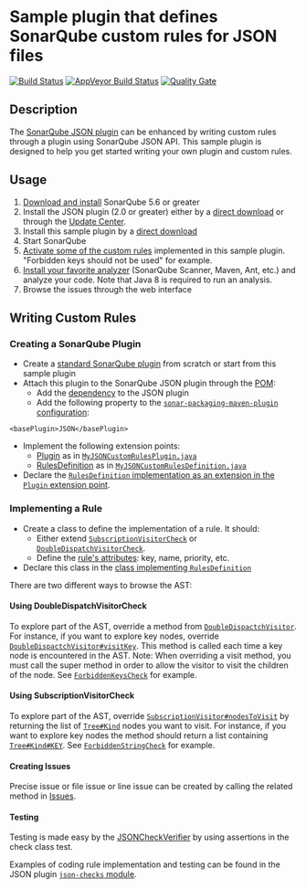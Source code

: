 Sample plugin that defines SonarQube custom rules for JSON files
====================

[![Build Status](https://api.travis-ci.org/racodond/sonar-json-custom-rules-plugin.svg?branch=master)](https://travis-ci.org/racodond/sonar-json-custom-rules-plugin)
[![AppVeyor Build Status](https://ci.appveyor.com/api/projects/status/78veb21nnr1jm5bn/branch/master?svg=true)](https://ci.appveyor.com/project/racodond/sonar-json-custom-rules-plugin/branch/master)
[![Quality Gate](https://sonarqube.com/api/badges/gate?key=org.sonar.sonar-plugins:sonar-json-custom-rules-plugin)](https://sonarqube.com/overview?id=org.sonar.sonar-plugins%3Asonar-json-custom-rules-plugin)

## Description
The [SonarQube JSON plugin](https://github.com/racodond/sonar-json-plugin) can be enhanced by writing custom rules through a plugin using SonarQube JSON API.
This sample plugin is designed to help you get started writing your own plugin and custom rules.

## Usage
1. [Download and install](http://docs.sonarqube.org/display/SONAR/Setup+and+Upgrade) SonarQube 5.6 or greater
1. Install the JSON plugin (2.0 or greater) either by a [direct download](https://github.com/racodond/sonar-json-plugin/releases) or through the [Update Center](http://docs.sonarqube.org/display/SONAR/Update+Center).
1. Install this sample plugin by a [direct download](https://github.com/racodond/sonar-json-custom-rules-plugin/releases)
1. Start SonarQube
1. [Activate some of the custom rules](http://docs.sonarqube.org/display/SONAR/Configuring+Rules) implemented in this sample plugin. "Forbidden keys should not be used" for example.
1. [Install your favorite analyzer](http://docs.sonarqube.org/display/SONAR/Analyzing+Source+Code#AnalyzingSourceCode-RunningAnalysis) (SonarQube Scanner, Maven, Ant, etc.) and analyze your code. Note that Java 8 is required to run an analysis.
1. Browse the issues through the web interface 

## Writing Custom Rules

### Creating a SonarQube Plugin
* Create a [standard SonarQube plugin](http://docs.sonarqube.org/display/DEV/Build+Plugin) from scratch or start from this sample plugin
* Attach this plugin to the SonarQube JSON plugin through the [POM](https://github.com/racodond/sonar-json-custom-rules-plugin/blob/master/pom.xml):
  * Add the [dependency](https://github.com/racodond/sonar-json-custom-rules-plugin/blob/master/pom.xml#L71) to the JSON plugin
  * Add the following property to the [`sonar-packaging-maven-plugin` configuration](https://github.com/racodond/sonar-json-custom-rules-plugin/blob/master/pom.xml#L105):
 ```
 <basePlugin>JSON</basePlugin>
 ```
* Implement the following extension points:
  * [Plugin](http://javadocs.sonarsource.org/latest/apidocs/index.html?org/sonar/api/Plugin.html) as in [`MyJSONCustomRulesPlugin.java`](https://github.com/racodond/sonar-json-custom-rules-plugin/blob/master/src/main/java/org/sonar/json/MyJSONCustomRulesPlugin.java)
  * [RulesDefinition](http://javadocs.sonarsource.org/latest/apidocs/index.html?org/sonar/api/server/rule/RulesDefinition.html) as in [`MyJSONCustomRulesDefinition.java`](https://github.com/racodond/sonar-json-custom-rules-plugin/blob/master/src/main/java/org/sonar/json/MyJSONCustomRulesDefinition.java)
* Declare the [`RulesDefinition` implementation as an extension in the `Plugin` extension point](https://github.com/racodond/sonar-json-custom-rules-plugin/blob/master/src/main/java/org/sonar/json/MyJSONCustomRulesPlugin.java#L34).

### Implementing a Rule
* Create a class to define the implementation of a rule. It should:
  * Either extend [`SubscriptionVisitorCheck`](https://github.com/racodond/sonar-json-plugin/blob/master/json-frontend/src/main/java/org/sonar/plugins/json/api/visitors/SubscriptionVisitorCheck.java) or [`DoubleDispatchVisitorCheck`](https://github.com/racodond/sonar-json-plugin/blob/master/json-frontend/src/main/java/org/sonar/plugins/json/api/visitors/DoubleDispatchVisitorCheck.java).
  * Define the [rule's attributes](https://github.com/racodond/sonar-json-custom-rules-plugin/blob/master/src/main/java/org/sonar/json/checks/ForbiddenKeysCheck.java#L32): key, name, priority, etc.
* Declare this class in the [class implementing `RulesDefinition`](https://github.com/racodond/sonar-json-custom-rules-plugin/blob/master/src/main/java/org/sonar/json/MyJSONCustomRulesDefinition.java#L51)

There are two different ways to browse the AST:

#### Using DoubleDispatchVisitorCheck
To explore part of the AST, override a method from [`DoubleDispactchVisitor`](https://github.com/racodond/sonar-json-plugin/blob/master/json-frontend/src/main/java/org/sonar/plugins/json/api/visitors/DoubleDispatchVisitor.java).
For instance, if you want to explore key nodes, override [`DoubleDispactchVisitor#visitKey`](https://github.com/racodond/sonar-json-plugin/blob/master/json-frontend/src/main/java/org/sonar/plugins/json/api/visitors/DoubleDispatchVisitor.java#L78). This method is called each time a key node is encountered in the AST.
Note: When overriding a visit method, you must call the super method in order to allow the visitor to visit the children of the node.
See [`ForbiddenKeysCheck`](https://github.com/racodond/sonar-json-custom-rules-plugin/blob/master/src/main/java/org/sonar/json/checks/ForbiddenKeysCheck.java) for example.


#### Using SubscriptionVisitorCheck
To explore part of the AST, override [`SubscriptionVisitor#nodesToVisit`](https://github.com/racodond/sonar-json-plugin/blob/master/json-frontend/src/main/java/org/sonar/plugins/json/api/visitors/SubscriptionVisitor.java#L36) by returning the list of [`Tree#Kind`](https://github.com/racodond/sonar-json-plugin/blob/master/json-frontend/src/main/java/org/sonar/plugins/json/api/tree/Tree.java#L31) nodes you want to visit.
For instance, if you want to explore key nodes the method should return a list containing [`Tree#Kind#KEY`](https://github.com/racodond/sonar-json-plugin/blob/master/json-frontend/src/main/java/org/sonar/plugins/json/api/tree/Tree.java#L38).
See [`ForbiddenStringCheck`](https://github.com/racodond/sonar-json-custom-rules-plugin/blob/master/src/main/java/org/sonar/json/checks/ForbiddenStringCheck.java) for example.

#### Creating Issues
Precise issue or file issue or line issue can be created by calling the related method in [Issues](https://github.com/racodond/sonar-json-plugin/blob/master/json-frontend/src/main/java/org/sonar/json/visitors/Issues.java).

#### Testing
Testing is made easy by the [JSONCheckVerifier](https://github.com/racodond/sonar-json-plugin/blob/master/json-checks-testkit/src/main/java/org/sonar/json/checks/verifier/JSONCheckVerifier.java) by using assertions in the check class test.

Examples of coding rule implementation and testing can be found in the JSON plugin [`json-checks` module](https://github.com/racodond/sonar-json-plugin/tree/master/json-checks/src/main/java/org/sonar/json/checks).
